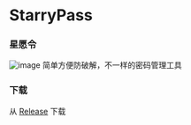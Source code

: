 # StarryPass
### 星愿令
![image](https://raw.githubusercontent.com/lingyicute/StarryPass/master/icon.png)
简单方便防破解，不一样的密码管理工具

### 下载
从 [Release](https://github.com/lingyicute/StarryPass/releases/latest) 下载
